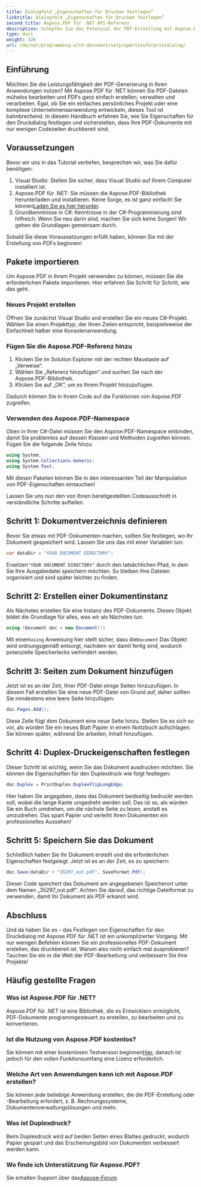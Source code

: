 ```yaml
---
title: Dialogfeld „Eigenschaften für Drucken festlegen“
linktitle: Dialogfeld „Eigenschaften für Drucken festlegen“
second_title: Aspose.PDF für .NET API-Referenz
description: Schöpfen Sie das Potenzial der PDF-Erstellung mit Aspose.PDF für .NET. Mit diesem Handbuch können Sie Druckeigenschaften mühelos einrichten.
type: docs
weight: 320
url: /de/net/programming-with-document/setpropertiesforprintdialog/
---
```

## Einführung

Möchten Sie die Leistungsfähigkeit der PDF-Generierung in Ihren Anwendungen nutzen? Mit Aspose.PDF für .NET können Sie PDF-Dateien mühelos bearbeiten und PDFs ganz einfach erstellen, verwalten und verarbeiten. Egal, ob Sie ein einfaches persönliches Projekt oder eine komplexe Unternehmensanwendung entwickeln, dieses Tool ist bahnbrechend. In diesem Handbuch erfahren Sie, wie Sie Eigenschaften für den Druckdialog festlegen und sicherstellen, dass Ihre PDF-Dokumente mit nur wenigen Codezeilen druckbereit sind.

## Voraussetzungen

Bevor wir uns in das Tutorial vertiefen, besprechen wir, was Sie dafür benötigen:

1. Visual Studio: Stellen Sie sicher, dass Visual Studio auf Ihrem Computer installiert ist.
2.  Aspose.PDF für .NET: Sie müssen die Aspose.PDF-Bibliothek herunterladen und installieren. Keine Sorge, es ist ganz einfach! Sie können[Laden Sie es hier herunter](https://releases.aspose.com/pdf/net/).
3. Grundkenntnisse in C#: Kenntnisse in der C#-Programmierung sind hilfreich. Wenn Sie neu darin sind, machen Sie sich keine Sorgen! Wir gehen die Grundlagen gemeinsam durch. 

Sobald Sie diese Voraussetzungen erfüllt haben, können Sie mit der Erstellung von PDFs beginnen!

## Pakete importieren

Um Aspose.PDF in Ihrem Projekt verwenden zu können, müssen Sie die erforderlichen Pakete importieren. Hier erfahren Sie Schritt für Schritt, wie das geht.

### Neues Projekt erstellen

Öffnen Sie zunächst Visual Studio und erstellen Sie ein neues C#-Projekt. Wählen Sie einen Projekttyp, der Ihren Zielen entspricht, beispielsweise der Einfachheit halber eine Konsolenanwendung.

### Fügen Sie die Aspose.PDF-Referenz hinzu

1. Klicken Sie im Solution Explorer mit der rechten Maustaste auf „Verweise“.
2. Wählen Sie „Referenz hinzufügen“ und suchen Sie nach der Aspose.PDF-Bibliothek.
3. Klicken Sie auf „OK“, um es Ihrem Projekt hinzuzufügen.

Dadurch können Sie in Ihrem Code auf die Funktionen von Aspose.PDF zugreifen.

### Verwenden des Aspose.PDF-Namespace

Oben in Ihrer C#-Datei müssen Sie den Aspose.PDF-Namespace einbinden, damit Sie problemlos auf dessen Klassen und Methoden zugreifen können. Fügen Sie die folgende Zeile hinzu:

```csharp
using System;
using System.Collections.Generic;
using System.Text;
```

Mit diesen Paketen können Sie in den interessanten Teil der Manipulation von PDF-Eigenschaften eintauchen!

Lassen Sie uns nun den von Ihnen bereitgestellten Codeausschnitt in verständliche Schritte aufteilen.

## Schritt 1: Dokumentverzeichnis definieren

Bevor Sie etwas mit PDF-Dokumenten machen, sollten Sie festlegen, wo Ihr Dokument gespeichert wird. Lassen Sie uns das mit einer Variablen tun:

```csharp
var dataDir = "YOUR DOCUMENT DIRECTORY";
```
 Ersetzen`"YOUR DOCUMENT DIRECTORY"` durch den tatsächlichen Pfad, in dem Sie Ihre Ausgabedatei speichern möchten. So bleiben Ihre Dateien organisiert und sind später leichter zu finden.

## Schritt 2: Erstellen einer Dokumentinstanz

Als Nächstes erstellen Sie eine Instanz des PDF-Dokuments. Dieses Objekt bildet die Grundlage für alles, was wir als Nächstes tun:

```csharp
using (Document doc = new Document())
```

 Mit einem`using` Anweisung hier stellt sicher, dass die`Document` Das Objekt wird ordnungsgemäß entsorgt, nachdem wir damit fertig sind, wodurch potenzielle Speicherlecks verhindert werden.

## Schritt 3: Seiten zum Dokument hinzufügen

Jetzt ist es an der Zeit, Ihrer PDF-Datei einige Seiten hinzuzufügen. In diesem Fall erstellen Sie eine neue PDF-Datei von Grund auf, daher sollten Sie mindestens eine leere Seite hinzufügen:

```csharp
doc.Pages.Add();
```

Diese Zeile fügt dem Dokument eine neue Seite hinzu. Stellen Sie es sich so vor, als würden Sie ein neues Blatt Papier in einem Notizbuch aufschlagen. Sie können später, während Sie arbeiten, Inhalt hinzufügen.

## Schritt 4: Duplex-Druckeigenschaften festlegen

Dieser Schritt ist wichtig, wenn Sie das Dokument ausdrucken möchten. Sie können die Eigenschaften für den Duplexdruck wie folgt festlegen:

```csharp
doc.Duplex = PrintDuplex.DuplexFlipLongEdge;
```

Hier haben Sie angegeben, dass das Dokument beidseitig bedruckt werden soll, wobei die lange Kante umgedreht werden soll. Das ist so, als würden Sie ein Buch umdrehen, um die nächste Seite zu lesen, anstatt es umzudrehen. Das spart Papier und verleiht Ihren Dokumenten ein professionelles Aussehen!

## Schritt 5: Speichern Sie das Dokument

Schließlich haben Sie Ihr Dokument erstellt und die erforderlichen Eigenschaften festgelegt. Jetzt ist es an der Zeit, es zu speichern:

```csharp
doc.Save(dataDir + "35297_out.pdf", SaveFormat.Pdf);
```

Dieser Code speichert das Dokument am angegebenen Speicherort unter dem Namen „35297_out.pdf“. Achten Sie darauf, das richtige Dateiformat zu verwenden, damit Ihr Dokument als PDF erkannt wird.

## Abschluss

Und da haben Sie es – das Festlegen von Eigenschaften für den Druckdialog mit Aspose.PDF für .NET ist ein unkomplizierter Vorgang. Mit nur wenigen Befehlen können Sie ein professionelles PDF-Dokument erstellen, das druckbereit ist. Warum also nicht einfach mal ausprobieren? Tauchen Sie ein in die Welt der PDF-Bearbeitung und verbessern Sie Ihre Projekte!

## Häufig gestellte Fragen

### Was ist Aspose.PDF für .NET?
Aspose.PDF für .NET ist eine Bibliothek, die es Entwicklern ermöglicht, PDF-Dokumente programmgesteuert zu erstellen, zu bearbeiten und zu konvertieren.

### Ist die Nutzung von Aspose.PDF kostenlos?
 Sie können mit einer kostenlosen Testversion beginnen[Hier](https://releases.aspose.com/), danach ist jedoch für den vollen Funktionsumfang eine Lizenz erforderlich.

### Welche Art von Anwendungen kann ich mit Aspose.PDF erstellen?
Sie können jede beliebige Anwendung erstellen, die die PDF-Erstellung oder -Bearbeitung erfordert, z. B. Rechnungssysteme, Dokumentenverwaltungslösungen und mehr.

### Was ist Duplexdruck?
Beim Duplexdruck wird auf beiden Seiten eines Blattes gedruckt, wodurch Papier gespart und das Erscheinungsbild von Dokumenten verbessert werden kann.

### Wo finde ich Unterstützung für Aspose.PDF?
 Sie erhalten Support über das[Aspose-Forum](https://forum.aspose.com/c/pdf/10).